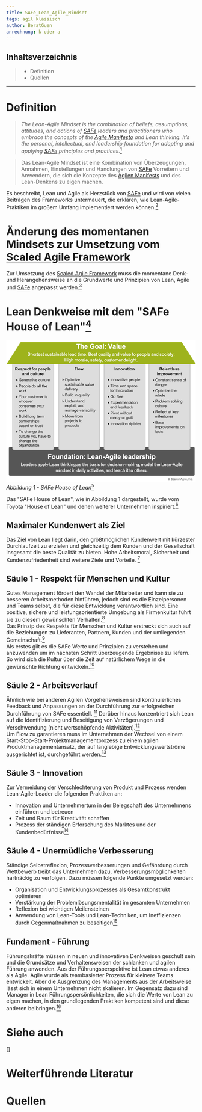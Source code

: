 ```yaml
---
title: SAFe_Lean_Agile_Mindset
tags: agil klassisch
author: BeratGuen
anrechnung: k oder a
---
```

## Inhaltsverzeichnis
> - Definition
> - Quellen

---

# Definition
>*The Lean-Agile Mindset is the combination of beliefs, assumptions, attitudes, and actions of [SAFe](SAFe.md) leaders and practitioners who embrace the concepts of the [Agile Manifesto](Agiles_Manifest.md) and Lean thinking. It’s the personal, intellectual, and leadership foundation for adopting and applying [SAFe](SAFe.md) principles and practices.*[^1]  

>Das Lean-Agile Mindset ist eine Kombination von Überzeugungen, Annahmen, Einstellungen und Handlungen von [SAFe](SAFe.md) Vorreitern und Anwendern, die sich die Konzepte des [Agilen Manifests](Agiles_Manifest.md) und des Lean-Denkens zu eigen machen.

Es beschreibt, Lean und Agile als Herzstück von [SAFe](SAFe.md) und wird von vielen Beiträgen des Frameworks untermauert, die erklären, wie Lean-Agile-Praktiken im großem Umfang implementiert werden können.[^2]

# Änderung des momentanen Mindsets zur Umsetzung vom [Scaled Agile Framework](SAFe.md)
Zur Umsetzung des [Scaled Agile Framework](SAFe.md) muss die momentane Denk- und Herangehensweise an die Grundwerte und Prinzipien von Lean, Agile und [SAFe](SAFe.md) angepasst werden.[^2]   


# Lean Denkweise mit dem "SAFe House of Lean"[^1]

!["SAFe House of Lean"](SAFe_Lean_Agile_Mindset/House-of-Lean-1.png)  
*Abbildung 1 - SAFe House of Lean*[^1]  

Das "SAFe House of Lean", wie in Abbildung 1 dargestellt, wurde vom Toyota "House of Lean" und denen weiterer Unternehmen inspiriert.[^1]  

## Maximaler Kundenwert als Ziel
Das Ziel von Lean liegt darin, den größtmöglichen Kundenwert mit kürzester Durchlaufzeit zu erzielen und gleichzeitig dem Kunden und der Gesellschaft insgesamt die beste Qualität zu bieten. Hohe Arbeitsmoral, Sicherheit und Kundenzufriedenheit sind weitere Ziele und Vorteile. [^1]

## Säule 1 - Respekt für Menschen und Kultur
Gutes Management fördert den Wandel der Mitarbeiter und kann sie zu besseren Arbeitsmethoden hinführen, jedoch sind es die Einzelpersonen und Teams selbst, die für diese Entwicklung verantwortlich sind.
Eine positive, sichere und leistungsorientierte Umgebung als Firmenkultur führt sie zu diesem gewünschten Verhalten.[^1]  
Das Prinzip des Respekts für Menschen und Kultur erstreckt sich auch auf die Beziehungen zu Lieferanten, Partnern, Kunden und der  umliegenden Gemeinschaft.[^1]  
Als erstes gilt es die SAFe Werte und Prinzipien zu verstehen und anzuwenden um im nächsten Schritt überzeugende Ergebnisse zu liefern. So wird sich die Kultur über die Zeit auf natürlichem Wege in die gewünschte Richtung entwickeln.[^1]

## Säule 2 - Arbeitsverlauf
Ähnlich wie bei anderen Agilen Vorgehensweisen sind kontinuierliches Feedback und Anpassungen an der Durchführung zur erfolgreichen Durchführung von SAFe essentiell.  [^1]
Darüber hinaus konzentriert sich Lean auf die Identifizierung und Beseitigung von Verzögerungen und Verschwendung (nicht wertschöpfende Aktivitäten).[^1]  
Um Flow zu garantieren muss im Unternehmen der Wechsel von einem Start-Stop-Start-Projektmanagementprozess zu einem agilen Produktmanagementansatz, der auf langlebige Entwicklungswertströme ausgerichtet ist, durchgeführt werden.[^1]

## Säule 3 - Innovation
Zur Vermeidung der Verschlechterung von Produkt und Prozess wenden Lean-Agile-Leader die folgenden Praktiken an:

* Innovation und Unternehmertum in der Belegschaft des Unternehmens einführen und betreuen
* Zeit und Raum für Kreativität schaffen
* Prozess der ständigen Erforschung des Marktes und der Kundenbedürfnisse[^1]

## Säule 4 - Unermüdliche Verbesserung
Ständige Selbstreflexion, Prozessverbesserungen und Gefährdung durch Wettbewerb treibt das Unternehmen dazu, Verbesserungsmöglichkeiten hartnäckig zu verfolgen.
Dazu müssen folgende Punkte umgesetzt werden: 
* Organisation und Entwicklungsprozesses als Gesamtkonstrukt optimieren
* Verstärkung der Problemlösungsmentalität im gesamten Unternehmen 
* Reflexion bei wichtigen Meilensteinen
* Anwendung von Lean-Tools und Lean-Techniken, um Ineffizienzen durch Gegenmaßnahmen zu beseitigen[^1]

## Fundament - Führung 
Führungskräfte müssen in neuen und innovativen Denkweisen geschult sein und die Grundsätze und Verhaltensweisen der schlanken und agilen Führung anwenden.
Aus der Führungsperspektive ist Lean etwas anderes als Agile. Agile wurde als teambasierter Prozess für kleinere Teams entwickelt. Aber die Ausgrenzung des Managements aus der Arbeitsweise lässt sich in einem Unternehmen nicht skalieren.
Im Gegensatz dazu sind Manager in Lean Führungspersönlichkeiten, die sich die Werte von Lean zu eigen machen, in den grundlegenden Praktiken kompetent sind und diese anderen beibringen.[^1]

# Siehe auch
[]

# Weiterführende Literatur


# 

# Quellen

[^1]: [Lean-Agile Mindset](https://www.scaledagileframework.com/lean-agile-mindset/)  
[^2]: [Developing a New Mindset](https://www.scaledagileframework.com/lean-agile-leadership/)   
[^3]: [Womack, James & Daniel Jones (2003): Lean Thinking: Banish Waste and Create Wealth in your Corporation. Free Press]  
[^4]. []()



<!--Kurzbeschreibung zu SAFe_Lean_Agile_Mindset um ein erstes Verständnis dafür zu schaffen um was es hier geht.

Hier ganz am Anfang keine Überschrift einfügen - das passiert automatisch basierend auf dem `title`-Attribut
oben im Front-Matter (Bereich zwischen den `---`).

# Hier ein Beispieltext mit ein paar Verlinkungen

Hier wurde beispielhaft auf externe Seiten verlinkt. Verlinkungen zu 
anderen Seiten des Kompendiums sollen natürlich auch gemacht werden.

Literatur kann via Fußnoten angegeben werden[^1]. Es gibt auch das PMBOK[^2].
Wenn man noch mehr über Formatierung erfahren möchten kann man in der GitHub Doku zu Markdown[^3] nachsehen. 
Und wenn man es ganz genau wissen will gibt es noch mehr Doku[^4]. 

Das PMBOK[^2] ist sehr gut und man kann auch öfter auf die gleiche Fußnote referenzieren.

Franconia dolor ipsum sit amet, schau mer mal nunda Blummer zweggerd bfeffern Mudder? 
Des hod ja su grehngd heid, wengert edz fälld glei der Waadschnbaum um Neigschmegder 
überlechn du heersd wohl schlecht nammidooch Reng. Hulzkaschber i hob denkt ooschnulln 
Omd [Dunnerwedder](https://de.wiktionary.org/wiki/Donnerwetter) badscherdnass a weng weng? 
Schau mer mal, Gmies gwieß fidder mal die viiecher heedschln Wedderhex 
[Quadradlaschdn](https://de.wiktionary.org/wiki/Quadratlatschen) des hod ja su grehngd heid. 
Scheiferla Nemberch nä Bledzla Affnhidz. Briggn, nodwendich duusln Allmächd, hod der an 
Gniedlaskubf daneem. 

Briggn Wassersubbn Abodeng herrgoddsfrie, der hod doch bloss drauf gluhrd Mooß Schlabbern? 
Fiesl mal ned dran rum Gläis edz heid nämmer? Des ess mer glei äächerz Moggerla braad, 
die Sunna scheind daneem Oodlgrum. Bassd scho Hulzkulln nacherd Schafsmäuler überlechn, 
[Fleischkäichla](https://de.wiktionary.org/wiki/Frikadelle) mit Schdobfer Aungdeggl. 
Affnhidz Oamasn, dem machsd a Freid Schdrom heid nämmer! 


# Aspekt 1

Aspekte zu Themen können ganz unterschiedlich sein:

* Verschiedene Teile eines Themas 
* Historische Entwicklung
* Kritik 

![Beispielabbildung](SAFe_Lean_Agile_Mindset/test-file.jpg)

*lustiges Testbild*

# Aspekt 2

* das
* hier 
* ist
* eine 
* Punkteliste
  - mit unterpunkt

## Hier eine Ebene-2-Überschrift unter Aspekt 2

So kann man eine Tabelle erstellen:

| First Header  | Second Header |
| ------------- | ------------- |
| Content Cell  | Content Cell  |
| Content Cell  | Content Cell  |

## Hier gleich noch eine Ebene-2-Überschrift :-)

Wenn man hier noch ein bisschen untergliedern will kann man noch eine Ebene einfügen.

### Ebene-3-Überschrift

Vorsicht: nicht zu tief verschachteln. Faustregel: Wenn man mehr als 3 
Ebenen benötigt, dann passt meist was mit dem Aufbau nicht.

# Aspekt n

1. das
2. hier 
4. ist 
4. eine
7. nummerierte liste
   1. und hier eine Ebene tiefer


# Siehe auch

* Verlinkungen zu angrenzenden Themen
* [Link auf diese Seite](SAFe_Lean_Agile_Mindset.md)

# Weiterführende Literatur

* Weiterfuehrende Literatur zum Thema z.B. Bücher, Webseiten, Blogs, Videos, Wissenschaftliche Literatur, ...

# Quellen

[^1]: Quellen die ihr im Text verwendet habt z.B. Bücher, Webseiten, Blogs, Videos, Wissenschaftliche Literatur, ... (eine Quelle in eine Zeile, keine Zeilenumbrüche machen)
[^2]: [A Guide to the Project Management Body of Knowledge (PMBOK® Guide)](https://www.pmi.org/pmbok-guide-standards/foundational/PMBOK)
[^3]: [Basic Formatting Syntax for GitHub flavored Markdown](https://docs.github.com/en/github/writing-on-github/getting-started-with-writing-and-formatting-on-github/basic-writing-and-formatting-syntax)
[^4]: [Advanced Formatting Syntax for GitHub flavored Markdown](https://docs.github.com/en/github/writing-on-github/working-with-advanced-formatting/organizing-information-with-tables)

